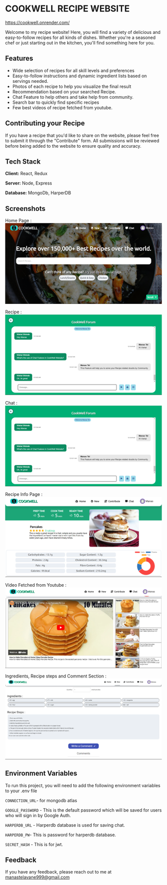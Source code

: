 
# COOKWELL RECIPE WEBSITE

https://cookwell.onrender.com/

Welcome to my recipe website! Here, you will find a variety of delicious and easy-to-follow recipes for all kinds of dishes. Whether you're a seasoned chef or just starting out in the kitchen, you'll find something here for you.




## Features

- Wide selection of recipes for all skill levels and preferences
- Easy-to-follow instructions and dynamic ingredient lists based on servings needed.
- Photos of each recipe to help you visualize the final result
- Recommendation based on your searched Recipe.
- Chat Feature to help others and take help from community.
- Search bar to quickly find specific recipes
- Few best videos of recipe fetched from youtube.


## Contributing your Recipe 

If you have a recipe that you'd like to share on the website, please feel free to submit it through the "Contribute" form. All submissions will be reviewed before being added to the website to ensure quality and accuracy.

## Tech Stack

**Client:** React, Redux

**Server:** Node, Express

**Database:** MongoDb, HarperDB

## Screenshots

Home Page :
![App Screenshot](https://raw.githubusercontent.com/manastelavane/RecipeImages/main/MainRecipess.png)

Recipe :
![App Screenshot](https://raw.githubusercontent.com/manastelavane/RecipeImages/10fb91973dc7181226337c3aa351e4851141b8f4/image.png)

Chat :
![App Screenshot](https://raw.githubusercontent.com/manastelavane/RecipeImages/main/chat.png)

Recipe Info Page :
![App Screenshot](https://raw.githubusercontent.com/manastelavane/RecipeImages/main/recipemainpage.png)

Video Fetched from Youtube :
![App Screenshot](https://raw.githubusercontent.com/manastelavane/RecipeImages/main/videofetched.png)

Ingredients, Recipe steps and Comment Section :
![App Screenshot](https://raw.githubusercontent.com/manastelavane/RecipeImages/main/inganssteps.png)

## Environment Variables

To run this project, you will need to add the following environment variables to your .env file

`CONNECTION_URL`- for mongodb atlas

`GOOGLE_PASSWORD` - This is the default password which will be saved for users who will sign in by Google Auth.

`HARPERDB_URL` - Harperdb database is used for saving chat.

`HARPERDB_PW`- This is password for harperdb database.

`SECRET_HASH` - This is for jwt.

## Feedback

If you have any feedback, please reach out to me at manastelavane999@gmail.com

